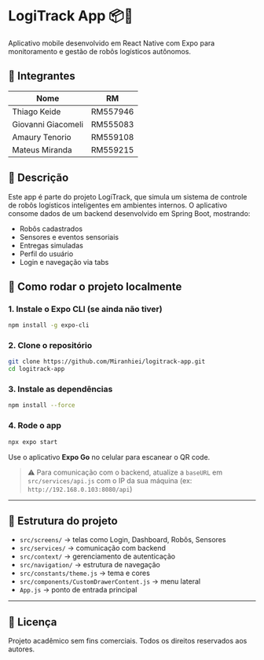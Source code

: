 # LogiTrack App 📦📱

Aplicativo mobile desenvolvido em React Native com Expo para monitoramento e gestão de robôs logísticos autônomos.

## 👥 Integrantes

| Nome                | RM       |
|---------------------|----------|
| Thiago Keide        | RM557946 |
| Giovanni Giacomeli  | RM555083 |
| Amaury Tenorio      | RM559108 |
| Mateus Miranda      | RM559215 |

## 🧠 Descrição

Este app é parte do projeto LogiTrack, que simula um sistema de controle de robôs logísticos inteligentes em ambientes internos. O aplicativo consome dados de um backend desenvolvido em Spring Boot, mostrando:

- Robôs cadastrados
- Sensores e eventos sensoriais
- Entregas simuladas
- Perfil do usuário
- Login e navegação via tabs

## 🚀 Como rodar o projeto localmente

### 1. Instale o Expo CLI (se ainda não tiver)

```bash
npm install -g expo-cli
```

### 2. Clone o repositório

```bash
git clone https://github.com/Miranhiei/logitrack-app.git
cd logitrack-app
```

### 3. Instale as dependências

```bash
npm install --force
```

### 4. Rode o app

```bash
npx expo start
```

Use o aplicativo **Expo Go** no celular para escanear o QR code.

> ⚠️ Para comunicação com o backend, atualize a `baseURL` em `src/services/api.js` com o IP da sua máquina (ex: `http://192.168.0.103:8080/api`)

---

## 📁 Estrutura do projeto

- `src/screens/` → telas como Login, Dashboard, Robôs, Sensores
- `src/services/` → comunicação com backend
- `src/context/` → gerenciamento de autenticação
- `src/navigation/` → estrutura de navegação
- `src/constants/theme.js` → tema e cores
- `src/components/CustomDrawerContent.js` → menu lateral
- `App.js` → ponto de entrada principal

---

## 📄 Licença

Projeto acadêmico sem fins comerciais. Todos os direitos reservados aos autores.